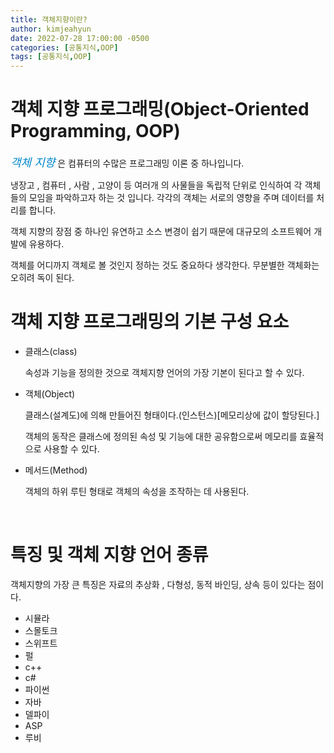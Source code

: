 ```yaml
---
title: 객체지향이란?
author: kimjeahyun
date: 2022-07-28 17:00:00 -0500
categories: [공통지식,OOP]
tags: [공통지식,OOP]
---
```


# 객체 지향 프로그래밍(Object-Oriented Programming, OOP)

*<font color="#0088cc" style="font-size:18px;">객체 지향</font>* 은 컴퓨터의 수많은 프로그래밍 이론 중 하나입니다.

냉장고 , 컴퓨터 , 사람 , 고양이 등 여러개 의 사물들을 독립적 단위로 인식하여 각 객체들의 모임을 파악하고자 하는 것 입니다. 
각각의 객체는 서로의 영향을 주며 데이터를 처리를 합니다.

객체 지향의 장점 중 하나인 유연하고 소스 변경이 쉽기 때문에 대규모의 소프트웨어 개발에 유용하다.

객체를 어디까지 객체로 볼 것인지 정하는 것도 중요하다 생각한다. 무분별한 객체화는 오히려 독이 된다.
<br>

# 객체 지향 프로그래밍의 기본 구성 요소 

- 클래스(class)
  
  속성과 기능을 정의한 것으로 객체지향 언어의 가장 기본이 된다고 할 수 있다.

- 객체(Object)

  클래스(설계도)에 의해 만들어진 형태이다.(인스턴스)[메모리상에 값이 할당된다.] 

  객체의 동작은 클래스에 정의된 속성 및 기능에 대한 공유함으로써 메모리를 효율적으로 사용할 수 있다. 

- 메서드(Method)

  객체의 하위 루틴 형태로 객체의 속성을 조작하는 데 사용된다.
<br>

# 특징 및 객체 지향 언어 종류

객체지향의 가장 큰 특징은 자료의 추상화 , 다형성, 동적 바인딩, 상속 등이 있다는 점이다.


- 시뮬라
- 스몰토크
- 스위프트
- 펄
- c++
- c#
- 파이썬
- 자바
- 델파이
- ASP
- 루비

